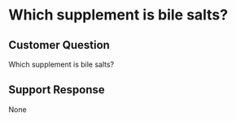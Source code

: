 # Which supplement is bile salts?

## Customer Question

Which supplement is bile salts?

## Support Response

None
